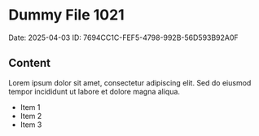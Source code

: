 # Dummy File 1021

Date: 2025-04-03
ID: 7694CC1C-FEF5-4798-992B-56D593B92A0F

## Content

Lorem ipsum dolor sit amet, consectetur adipiscing elit.
Sed do eiusmod tempor incididunt ut labore et dolore magna aliqua.

* Item 1
* Item 2
* Item 3
